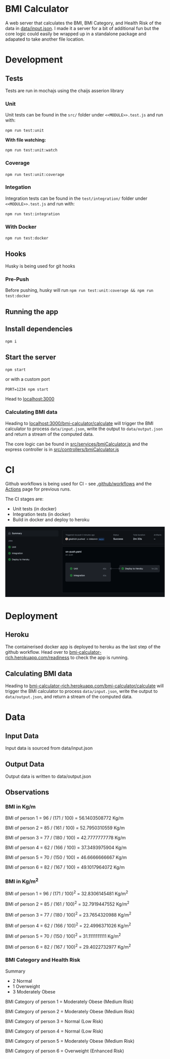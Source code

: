# BMI Calculator
A web server that calculates the BMI, BMI Category, and Health Risk of the data in [data/input.json](https://github.com/gledrich/code-26-08-21-richard-gledhill/blob/main/data/input.json). I made it a server for a bit of additional fun but the core logic could easily be wrapped up in a standalone package and adapated to take another file location.

# Development
## Tests
Tests are run in mochajs using the chaijs asserion library
### Unit
Unit tests can be found in the `src/` folder under `<<MODULE>>.test.js` and run with: 

`npm run test:unit`

**With file watching:**

`npm run test:unit:watch`

### Coverage
`npm run test:unit:coverage`

### Integation
Integration tests can be found in the `test/integration/` folder under `<<MODULE>>.test.js` and run with: 

`npm run test:integration`

### With Docker
`npm run test:docker`

## Hooks
Husky is being used for git hooks
### Pre-Push
Before pushing, husky will run `npm run test:unit:coverage && npm run test:docker`

## Running the app
## Install dependencies
`npm i`
## Start the server
`npm start`

or with a custom port

`PORT=1234 npm start`

Head to [localhost:3000](http://localhost:3000)

### Calculating BMI data
Heading to [localhost:3000/bmi-calculator/calculate](http://localhost:3000/bmi-calculator/calculate) will trigger the BMI calculator to process `data/input.json`, write the output to `data/output.json` and return a stream of the computed data.

The core logic can be found in [src/services/bmiCalculator.js](https://github.com/gledrich/code-26-08-21-richard-gledhill/blob/main/src/services/bmiCalculator.js) and the express controller is in [src/controllers/bmiCalculator.js](https://github.com/gledrich/code-26-08-21-richard-gledhill/blob/main/src/controllers/bmiCalculator.js)

# CI
Github workflows is being used for CI - see [.github/workflows](https://github.com/gledrich/code-26-08-21-richard-gledhill/tree/main/.github/workflows) and the [Actions](https://github.com/gledrich/code-26-08-21-richard-gledhill/actions) page for previous runs.

The CI stages are:
* Unit tests (in docker)
* Integration tests (in docker)
* Build in docker and deploy to heroku

![Actions](/readme/actions.png)

# Deployment
## Heroku
The containerised docker app is deployed to heroku as the last step of the github workflow. 
Head over to [bmi-calculator-rich.herokuapp.com/readiness](http://bmi-calculator-rich.herokuapp.com/readiness) to check the app is running.

## Calculating BMI data
Heading to [bmi-calculator-rich.herokuapp.com/bmi-calculator/calculate](http://bmi-calculator-rich.herokuapp.com/bmi-calculator/calculate) will trigger the BMI calculator to process `data/input.json`, write the output to `data/output.json`, and return a stream of the computed data.

# Data
## Input Data
Input data is sourced from data/input.json

## Output Data
Output data is written to data/output.json

## Observations
### BMI in Kg/m
BMI of person 1 = 96 / (171 / 100) = 56.1403508772 Kg/m

BMI of person 2 = 85 / (161 / 100) = 52.7950310559 Kg/m

BMI of person 3 = 77 / (180 / 100) = 42.7777777778 Kg/m

BMI of person 4 = 62 / (166 / 100) = 37.3493975904 Kg/m

BMI of person 5 = 70 / (150 / 100) = 46.6666666667 Kg/m

BMI of person 6 = 82 / (167 / 100) = 49.1017964072 Kg/m

### BMI in Kg/m<sup>2</sup>
BMI of person 1 = 96 / (171 / 100)<sup>2</sup> = 32.8306145481 Kg/m<sup>2</sup>

BMI of person 2 = 85 / (161 / 100)<sup>2</sup> = 32.7919447552 Kg/m<sup>2</sup>

BMI of person 3 = 77 / (180 / 100)<sup>2</sup> = 23.7654320988 Kg/m<sup>2</sup>

BMI of person 4 = 62 / (166 / 100)<sup>2</sup> = 22.4996371026 Kg/m<sup>2</sup>

BMI of person 5 = 70 / (150 / 100)<sup>2</sup> = 31.1111111111 Kg/m<sup>2</sup>

BMI of person 6 = 82 / (167 / 100)<sup>2</sup> = 29.4022732977 Kg/m<sup>2</sup>

### BMI Category and Health Risk
Summary
* 2 Normal
* 1 Overweight
* 3 Moderately Obese


BMI Category of person 1 = Moderately Obese (Medium Risk)

BMI Category of person 2 = Moderately Obese (Medium Risk)

BMI Category of person 3 = Normal (Low Risk)

BMI Category of person 4 = Normal (Low Risk)

BMI Category of person 5 = Moderately Obese (Medium Risk)

BMI Category of person 6 = Overweight (Enhanced Risk)